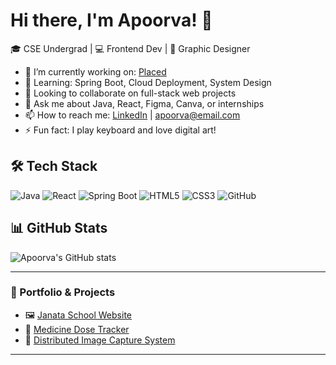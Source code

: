 # Hi there, I'm Apoorva! 👋

🎓 CSE Undergrad | 💻 Frontend Dev | 🎨 Graphic Designer

- 🔭 I’m currently working on: [Placed](https://placed-app.vercel.app)
- 🌱 Learning: Spring Boot, Cloud Deployment, System Design
- 👯 Looking to collaborate on full-stack web projects
- 💬 Ask me about Java, React, Figma, Canva, or internships
- 📫 How to reach me: [LinkedIn](https://www.linkedin.com/in/yourprofile) | apoorva@email.com
- ⚡ Fun fact: I play keyboard and love digital art!

## 🛠️ Tech Stack
![Java](https://img.shields.io/badge/Java-ED8B00?style=flat&logo=java&logoColor=white)
![React](https://img.shields.io/badge/React-20232A?style=flat&logo=react)
![Spring Boot](https://img.shields.io/badge/Spring_Boot-6DB33F?style=flat&logo=spring-boot)
![HTML5](https://img.shields.io/badge/HTML5-E34F26?style=flat&logo=html5&logoColor=white)
![CSS3](https://img.shields.io/badge/CSS3-1572B6?style=flat&logo=css3)
![GitHub](https://img.shields.io/badge/GitHub-181717?style=flat&logo=github)

## 📊 GitHub Stats
![Apoorva's GitHub stats](https://github-readme-stats.vercel.app/api?username=yourusername&show_icons=true&theme=tokyonight)

---

### 📌 Portfolio & Projects

- 🖼️ [Janata School Website](https://janataschool.web.app)
- 💊 [Medicine Dose Tracker](https://github.com/yourusername/medicine-tracker)
- 🛒 [Distributed Image Capture System](https://github.com/yourusername/retail-capture)

---

